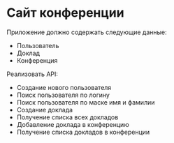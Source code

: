 # Сайт конференции
<!--- Скопируйте сюда задание -->
Приложение должно содержать следующие данные:
- Пользователь
- Доклад
- Конференция

Реализовать API:
-	Создание нового пользователя
-	Поиск пользователя по логину
-	Поиск пользователя по маске имя и фамилии
-	Создание доклада
-	Получение списка всех докладов
-	Добавление доклада в конференцию
-	Получение списка докладов в конференции